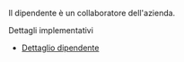 Il dipendente è un collaboratore dell'azienda.

Dettagli implementativi
- [Dettaglio dipendente](Sorgenti/MB/DOC_OGG/OG_DI_D)
